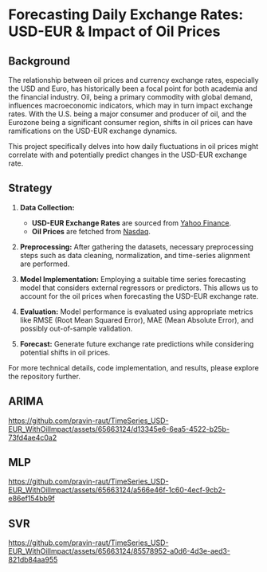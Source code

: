# Forecasting Daily Exchange Rates: USD-EUR & Impact of Oil Prices

## Background

The relationship between oil prices and currency exchange rates, especially the USD and Euro, has historically been a focal point for both academia and the financial industry. Oil, being a primary commodity with global demand, influences macroeconomic indicators, which may in turn impact exchange rates. With the U.S. being a major consumer and producer of oil, and the Eurozone being a significant consumer region, shifts in oil prices can have ramifications on the USD-EUR exchange dynamics.

This project specifically delves into how daily fluctuations in oil prices might correlate with and potentially predict changes in the USD-EUR exchange rate.

## Strategy

1. **Data Collection:** 
   - **USD-EUR Exchange Rates** are sourced from [Yahoo Finance](https://finance.yahoo.com/).
   - **Oil Prices** are fetched from [Nasdaq](https://www.nasdaq.com/).

2. **Preprocessing:** After gathering the datasets, necessary preprocessing steps such as data cleaning, normalization, and time-series alignment are performed.

3. **Model Implementation:** Employing a suitable time series forecasting model that considers external regressors or predictors. This allows us to account for the oil prices when forecasting the USD-EUR exchange rate.

4. **Evaluation:** Model performance is evaluated using appropriate metrics like RMSE (Root Mean Squared Error), MAE (Mean Absolute Error), and possibly out-of-sample validation.

5. **Forecast:** Generate future exchange rate predictions while considering potential shifts in oil prices.

For more technical details, code implementation, and results, please explore the repository further.

## ARIMA

https://github.com/pravin-raut/TimeSeries_USD-EUR_WithOilImpact/assets/65663124/d13345e6-6ea5-4522-b25b-73fd4ae4c0a2


## MLP

https://github.com/pravin-raut/TimeSeries_USD-EUR_WithOilImpact/assets/65663124/a566e46f-1c60-4ecf-9cb2-e86ef154bb9f


## SVR

https://github.com/pravin-raut/TimeSeries_USD-EUR_WithOilImpact/assets/65663124/85578952-a0d6-4d3e-aed3-821db84aa955

